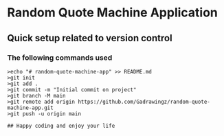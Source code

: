 # Random Quote Machine Application

## Quick setup related to version control

### The following commands used

```
>echo "# random-quote-machine-app" >> README.md
>git init
>git add .
>git commit -m "Initial commit on project"
>git branch -M main
>git remote add origin https://github.com/Gadrawingz/random-quote-machine-app.git
>git push -u origin main

## Happy coding and enjoy your life
```
